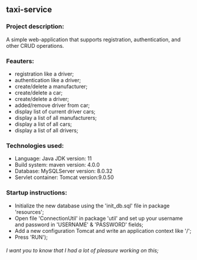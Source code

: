## taxi-service

### Project description:

A simple web-application that supports registration, authentication, and other CRUD operations.

### Feauters:

- registration like a driver;
- authentication like a driver;
- create/delete a manufacturer;
- create/delete a car;
- create/delete a driver;
- added/remove driver from car;
- display list of current driver cars;
- display a list of all manufacturers;
- display a list of all cars;
- display a list of all drivers;

### Technologies used:

- Language: Java JDK version: 11
- Build system: maven version: 4.0.0
- Database: MySQLServer version: 8.0.32 
- Servlet container: Tomcat version:9.0.50

### Startup instructions:

- Initialize the new database using the 'init_db.sql' file in package 'resources';
- Open file 'ConnectionUtil' in package 'util' and set up your username and password in 'USERNAME' & 'PASSWORD' fields;
- Add a new configuration Tomcat and write an application context like '/';
- Press 'RUN');

###### I want you to know that I had a lot of pleasure working on this;
